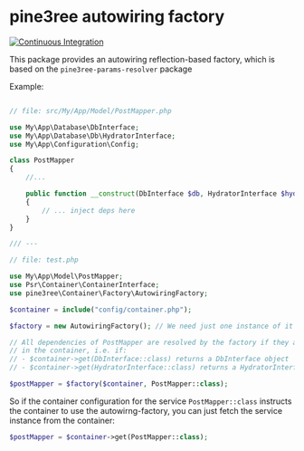 # pine3ree autowiring factory

[![Continuous Integration](https://github.com/pine3ree/pine3ree-autowiring-factory/actions/workflows/continuos-integration.yml/badge.svg)](https://github.com/pine3ree/pine3ree-autowiring-factory/actions/workflows/continuos-integration.yml)

This package provides an autowiring reflection-based factory, which is based on
the `pine3ree-params-resolver` package

Example:

```php

// file: src/My/App/Model/PostMapper.php

use My\App\Database\DbInterface;
use My\App\Database\Db\HydratorInterface;
use My\App\Configuration\Config;

class PostMapper
{
    //...

    public function __construct(DbInterface $db, HydratorInterface $hydrator)
    {
        // ... inject deps here
    }
}

/// ---

// file: test.php

use My\App\Model\PostMapper;
use Psr\Container\ContainerInterface;
use pine3ree\Container\Factory\AutowiringFactory;

$container = include("config/container.php");

$factory = new AutowiringFactory(); // We need just one instance of it

// All dependencies of PostMapper are resolved by the factory if they are found
// in the container, i.e. if:
// - $container->get(DbInterface::class) returns a DbInterface object
// - $container->get(HydratorInterface::class) returns a HydratorInterface object

$postMapper = $factory($container, PostMapper::class);

```
So if the container configuration for the service `PostMapper::class` instructs
the container to use the autowirng-factory, you can just fetch the service instance
from the container:
```php
$postMapper = $container->get(PostMapper::class);
```
